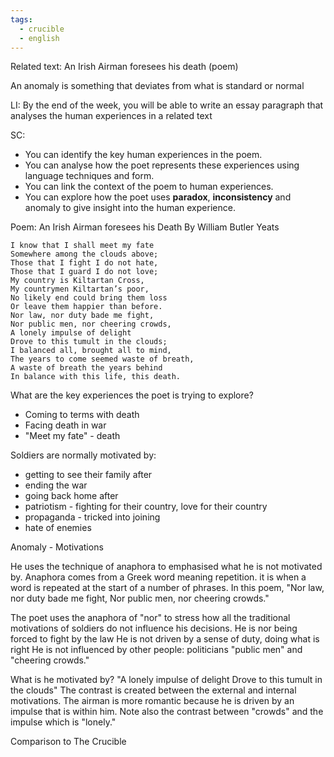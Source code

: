 ```yaml
---
tags:
  - crucible
  - english
---
```

Related text: An Irish Airman foresees his death (poem)

An anomaly is something that deviates from what is standard or normal

LI: By the end of the week, you will be able to write an essay paragraph that analyses the human experiences in a related text

SC:
- You can identify the key human experiences in the poem.
- You can analyse how the poet represents these experiences using language techniques and form.
- You can link the context of the poem to human experiences.
- You can explore how the poet uses **paradox**, **inconsistency** and anomaly to give insight into the human experience.

Poem: An Irish Airman foresees his Death
By William Butler Yeats

	I know that I shall meet my fate
	Somewhere among the clouds above;
	Those that I fight I do not hate,
	Those that I guard I do not love;
	My country is Kiltartan Cross,
	My countrymen Kiltartan’s poor,
	No likely end could bring them loss
	Or leave them happier than before.
	Nor law, nor duty bade me fight,
	Nor public men, nor cheering crowds,
	A lonely impulse of delight
	Drove to this tumult in the clouds;
	I balanced all, brought all to mind,
	The years to come seemed waste of breath,
	A waste of breath the years behind
	In balance with this life, this death.

What are the key experiences the poet is trying to explore?

- Coming to terms with death
- Facing death in war
- "Meet my fate" - death

Soldiers are normally motivated by:

- getting to see their family after
- ending the war
- going back home after
- patriotism - fighting for their country, love for their country
- propaganda - tricked into joining
- hate of enemies

Anomaly - Motivations

He uses the technique of anaphora to emphasised what he is not motivated by. Anaphora comes from a Greek word meaning repetition. it is when a word is repeated at the start of a number of phrases. In this poem, "Nor law, nor duty bade me fight, Nor public men, nor cheering crowds."

The poet uses the anaphora of "nor" to stress how all the traditional motivations of soldiers do not influence his decisions.
He is nor being forced to fight by the law
He is not driven by a sense of duty, doing what is right
He is not influenced by other people: politicians "public men" and "cheering crowds."

What is he motivated by?
"A lonely impulse of delight
Drove to this tumult in the clouds"
The contrast is created between the external and internal motivations.
The airman is more romantic because he is driven by an impulse that is within him.
Note also the contrast between "crowds" and the impulse which is "lonely."

Comparison to The Crucible

